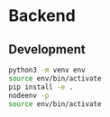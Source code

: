 # Backend

## Development

```bash
python3 -m venv env
source env/bin/activate
pip install -e .
nodeenv -p
source env/bin/activate
```
